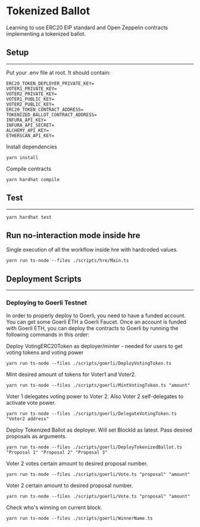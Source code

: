 # Tokenized Ballot

Learning to use ERC20 EIP standard and Open Zeppelin contracts implementing a tokenized ballot.

## Setup

---

Put your .env file at root. It should contain:

```env
ERC20_TOKEN_DEPLOYER_PRIVATE_KEY=
VOTER1_PRIVATE_KEY=
VOTER2_PRIVATE_KEY=
VOTER1_PUBLIC_KEY=
VOTER2_PUBLIC_KEY=
ERC20_TOKEN_CONTRACT_ADDRESS=
TOKENIZED_BALLOT_CONTRACT_ADDRESS=
INFURA_API_KEY=
INFURA_API_SECRET=
ALCHEMY_API_KEY=
ETHERSCAN_API_KEY=
```

Install dependencies

```shell
yarn install
```

Compile contracts

```shell
yarn hardhat compile
```

## Test

---

```shell
yarn hardhat test
```

## Run no-interaction mode inside hre

Single execution of all the workflow inside hre with hardcoded values.

```shell
yarn run ts-node --files ./scripts/hre/Main.ts
```

## Deployment Scripts

---

### Deploying to Goerli Testnet

In order to properly deploy to Goerli, you need to have a funded account. You can get some Goerli ETH a Goerli Faucet. Once an account is funded with Goerli ETH, you can deploy the contracts to Goerli by running the following commands in this order:

Deploy VotingERC20Token as deployer/minter - needed for users to get voting tokens and voting power

```shell
yarn run ts-node --files ./scripts/goerli/DeployVotingToken.ts
```

Mint desired amount of tokens for Voter1 and Voter2.

```shell
yarn run ts-node --files ./scripts/goerli/MintVotingToken.ts "amount"
```

Voter 1 delegates voting power to Voter 2. Also Voter 2 self-delegates to activate vote power.

```shell
yarn run ts-node --files ./scripts/goerli/DelegateVotingToken.ts "Voter2 address"
```

Deploy Tokenized Ballot as deployer. Will set BlockId as latest. Pass desired proposals as arguments.

```shell
yarn run ts-node --files ./scripts/goerli/DeployTokenizedBallot.ts "Proposal 1" "Proposal 2" "Proposal 3"
```

Voter 2 votes certain amount to desired proposal number.

```shell
yarn run ts-node --files ./scripts/goerli/Vote.ts "proposal" "amount"
```

Voter 2 certain amount to desired proposal number.

```shell
yarn run ts-node --files ./scripts/goerli/Vote.ts "proposal" "amount"
```

Check who's winning on current block.

```shell
yarn run ts-node --files ./scripts/goerli/WinnerName.ts
```
